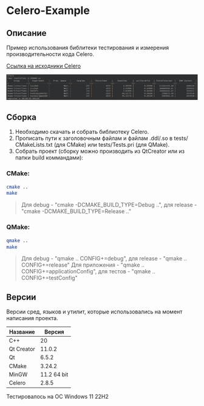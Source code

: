 # Celero-Example

## Описание

Пример использования библитеки тестирования и измерения производительности кода Celero.

[Ссылка на исходники Celero](https://github.com/DigitalInBlue/Celero "Celero")

![alt text](doc/Celero-Example.png)

## Сборка

1. Необходимо скачать и собрать библиотеку Celero.
2. Прописать пути к заголовочным файлам и файлам .ddl/.so в tests/СMakeLists.txt (для CMake) или tests/Tests.pri (для QMake).
3. Собрать проект (cборку можно производить из QtCreator или из папки build коммандами):

### CMake:

```bash
cmake ..
make
```
> Для debug - "cmake -DCMAKE_BUILD_TYPE=Debug ..", для release - "cmake -DCMAKE_BUILD_TYPE=Release .."

### QMake:

```bash
qmake ..
make
```
> Для debug - "qmake .. CONFIG+=debug", для release - "qmake .. CONFIG+=release"
> Для приложения - "qmake .. CONFIG+=applicationConfig", для тестов - "qmake .. CONFIG+=testConfig"

## Версии

Версии сред, языков и утилит, которые использовались на момент написания проекта.

| Название   | Версия               |
| -----------|----------------------|
| C++        | 20                   |
| Qt Creator | 11.0.2               |
| Qt         | 6.5.2                |
| CMake      | 3.24.2               |
| MinGW      | 11.2 64 bit          |
| Celero     | 2.8.5                |

Тестировалось на ОС Windows 11 22H2